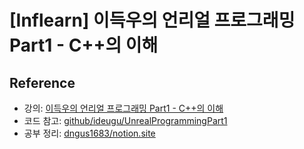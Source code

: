 # [Inflearn] 이득우의 언리얼 프로그래밍 Part1 - C++의 이해


## Reference
+ 강의: [이득우의 언리얼 프로그래밍 Part1 - C++의 이해](https://www.inflearn.com/course/%EC%9D%B4%EB%93%9D%EC%9A%B0-%EC%96%B8%EB%A6%AC%EC%96%BC-%ED%94%84%EB%A1%9C%EA%B7%B8%EB%9E%98%EB%B0%8D-part-1)
+ 코드 참고: [github/ideugu/UnrealProgrammingPart1](https://github.com/ideugu/UnrealProgrammingPart1?tab=readme-ov-file)
+ 공부 정리: [dngus1683/notion.site](https://scythe-coconut-306.notion.site/Part-1-C-35eabde40748458c95d970cd6616a261)
